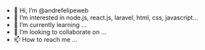 - 👋 Hi, I’m @andrefelipeweb
- 👀 I’m interested in node.js, react.js, laravel, html, css, javascript...
- 🌱 I’m currently learning ...
- 💞️ I’m looking to collaborate on ...
- 📫 How to reach me ...

<!---
andrefelipeweb/andrefelipeweb is a ✨ special ✨ repository because its `README.md` (this file) appears on your GitHub profile.
You can click the Preview link to take a look at your changes.
--->


